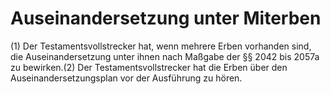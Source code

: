# Auseinandersetzung unter Miterben

(1) Der Testamentsvollstrecker hat, wenn mehrere Erben vorhanden sind, die Auseinandersetzung unter ihnen nach Maßgabe der §§ 2042 bis 2057a zu bewirken.(2) Der Testamentsvollstrecker hat die Erben über den Auseinandersetzungsplan vor der Ausführung zu hören. 

